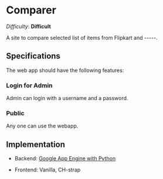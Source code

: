 Comparer
========

_Difficulty_: __Difficult__

A site to compare selected list of items from Flipkart and -----.

## Specifications ##

The web app should have the following features:

### Login for Admin ###

Admin can login with a username and a password.

### Public ###

Any one can use the webapp.


## Implementation ##

* Backend: [Google App Engine with Python](https://developers.google.com/appengine/docs/python/gettingstartedpython27/introduction)

* Frontend: Vanilla, CH-strap